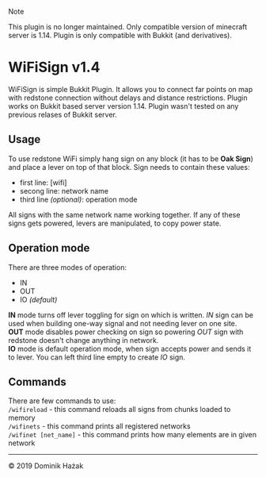 >[!NOTE]
>This plugin is no longer maintained. Only compatible version of minecraft server is 1.14.
>Plugin is only compatible with Bukkit (and derivatives).

# WiFiSign v1.4

WiFiSign is simple Bukkit Plugin. It allows you to connect far points on map with redstone connection without delays and distance restrictions. Plugin works on Bukkit based server version 1.14. Plugin wasn't tested on any previous relases of Bukkit server.

## Usage

To use redstone WiFi simply hang sign on any block (it has to be __Oak Sign__) and place a lever on top of that block. Sign needs to contain these values:
- first line: [wifi]
- secong line: network name
- third line _(optional)_: operation mode 

All signs with the same network name working together. If any of these signs gets powered, levers are manipulated, to copy power state.

## Operation mode

There are three modes of operation:
- IN
- OUT
- IO _(default)_

__IN__ mode turns off lever toggling for sign on which is written. _IN_ sign can be used when building one-way signal and not needing lever on one site.  
__OUT__ mode disables power checking on sign so powering _OUT_ sign with redstone doesn't change anything in network.  
__IO__ mode is default operation mode, when sign accepts power and sends it to lever. You can left third line empty to create _IO_ sign.

## Commands

There are few commands to use:  
`/wifireload` - this command reloads all signs from chunks loaded to memory  
`/wifinets` - this command prints all registered networks  
`/wifinet [net_name]` - this command prints how many elements are in given network  

---
© 2019 Dominik Hażak

